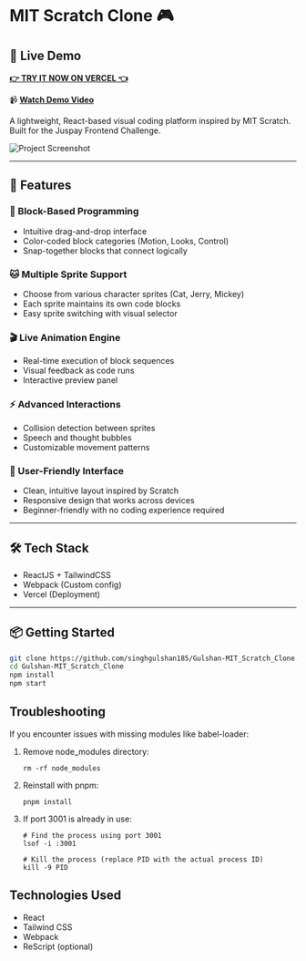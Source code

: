 # MIT Scratch Clone 🎮

## 🌟 Live Demo
**[👉 TRY IT NOW ON VERCEL 👈](https://gulshan-mit-scratch-clone-gulshan-singhs-projects-b3fca0ca.vercel.app/)**

📹 **[Watch Demo Video](https://drive.google.com/file/d/1KRc_b02rd1FwHA6Cj0dxg-WDc99QwpFJ/view?usp=sharing)**

A lightweight, React-based visual coding platform inspired by MIT Scratch. Built for the Juspay Frontend Challenge.

![Project Screenshot](https://github.com/user-attachments/assets/578453c3-d00e-4914-973d-548b4b0d5472)

---

## 🚀 Features

### 🧱 Block-Based Programming
- Intuitive drag-and-drop interface
- Color-coded block categories (Motion, Looks, Control)
- Snap-together blocks that connect logically

### 🐱 Multiple Sprite Support
- Choose from various character sprites (Cat, Jerry, Mickey)
- Each sprite maintains its own code blocks
- Easy sprite switching with visual selector

### 🎬 Live Animation Engine
- Real-time execution of block sequences
- Visual feedback as code runs
- Interactive preview panel

### ⚡ Advanced Interactions
- Collision detection between sprites
- Speech and thought bubbles
- Customizable movement patterns

### 🎨 User-Friendly Interface
- Clean, intuitive layout inspired by Scratch
- Responsive design that works across devices
- Beginner-friendly with no coding experience required

---

## 🛠️ Tech Stack

- ReactJS + TailwindCSS  
- Webpack (Custom config)  
- Vercel (Deployment)

---

## 📦 Getting Started

```bash
git clone https://github.com/singhgulshan185/Gulshan-MIT_Scratch_Clone.git
cd Gulshan-MIT_Scratch_Clone
npm install
npm start
```

## Troubleshooting

If you encounter issues with missing modules like babel-loader:

1. Remove node_modules directory:
   ```
   rm -rf node_modules
   ```
   
2. Reinstall with pnpm:
   ```
   pnpm install
   ```

3. If port 3001 is already in use:
   ```
   # Find the process using port 3001
   lsof -i :3001
   
   # Kill the process (replace PID with the actual process ID)
   kill -9 PID
   ```

## Technologies Used

- React
- Tailwind CSS
- Webpack
- ReScript (optional) 
